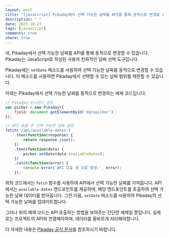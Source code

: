 ```yaml
---
layout: post
title: "[javascript] Pikaday에서 선택 가능한 날짜를 API를 통해 동적으로 변경할 수 있나요?"
description: " "
date: 2023-10-23
tags: [javascript]
comments: true
share: true
---
```


네, Pikaday에서 선택 가능한 날짜를 API를 통해 동적으로 변경할 수 있습니다. Pikaday는 JavaScript로 작성된 사용자 친화적인 날짜 선택 도구입니다.

Pikaday에는 `setDate` 메소드를 사용하여 선택 가능한 날짜를 동적으로 변경할 수 있습니다. 이 메소드를 사용하면 Pikaday에서 선택할 수 있는 날짜 범위를 제한할 수 있습니다.

아래는 Pikaday에서 선택 가능한 날짜를 동적으로 변경하는 예제 코드입니다:

```javascript
// Pikaday 인스턴스 생성
var picker = new Pikaday({
    field: document.getElementById('datepicker')
});

// API 호출 후 선택 가능한 날짜 설정
fetch('/api/available-dates')
    .then(function(response) {
        return response.json();
    })
    .then(function(data) {
        picker.setDate(data.availableDates);
    })
    .catch(function(error) {
        console.error('API 호출 중 오류 발생:', error);
    });
```

위의 코드에서는 `fetch` 함수를 사용하여 API에서 선택 가능한 날짜를 가져옵니다. API에서는 `available-dates` 엔드포인트를 제공하며, 해당 엔드포인트를 호출하여 선택 가능한 날짜 데이터를 받아옵니다. 그런 다음, `setDate` 메소드를 사용하여 Pikaday의 선택 가능한 날짜를 업데이트합니다.

그러나 위의 예제 코드는 API 호출하는 방법을 보여주는 간단한 예제일 뿐입니다. 실제로는 프로젝트의 API와 연결해야하며, 데이터를 올바르게 처리해야합니다.

더 자세한 내용은 [Pikaday 공식 문서](https://github.com/Pikaday/Pikaday)를 참조하시기 바랍니다.